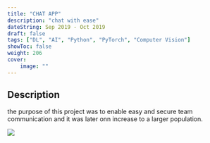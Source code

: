 ```yaml
---
title: "CHAT APP"
description: "chat with ease"
dateString: Sep 2019 - Oct 2019
draft: false
tags: ["DL", "AI", "Python", "PyTorch", "Computer Vision"]
showToc: false
weight: 206
cover:
    image: ""
--- 
```

## Description

the purpose of this project was to enable easy and secure team communication and it was later onn increase to a larger population.
 
![](/images/react.jpeg)